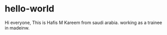 # hello-world

Hi everyone, 
This is Hafis M Kareem from saudi arabia. 
working as a trainee in madeinw. 
